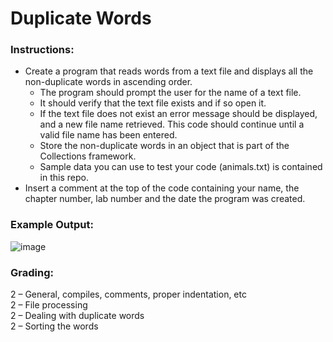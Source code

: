 # Duplicate Words
 
### Instructions:
- Create a program that reads words from a text file and displays all the non-duplicate words in ascending order.
  - The program should prompt the user for the name of a text file. 
  - It should verify that the text file exists and if so open it. 
  - If the text file does not exist an error message should be displayed, and a new file name retrieved. This code should continue until a valid file name has been entered.
  - Store the non-duplicate words in an object that is part of the Collections framework.
  - Sample data you can use to test your code (animals.txt) is contained in this repo.
- Insert a comment at the top of the code containing your name, the chapter number, lab number and the date the program was created.

### Example Output:
![image](https://user-images.githubusercontent.com/17011204/205141539-e97ecdb9-a075-4a98-a807-1365912b3a9a.png)


### Grading:
2 – General, compiles, comments, proper indentation, etc  
2 – File processing  
2 – Dealing with duplicate words  
2 – Sorting the words
